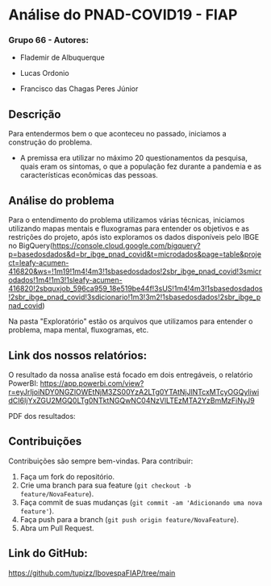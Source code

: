 # Análise do PNAD-COVID19 - FIAP

### Grupo 66 - Autores:

- Flademir de Albuquerque

- Lucas Ordonio

- Francisco das Chagas Peres Júnior


## Descrição
Para entendermos bem o que aconteceu no passado, iniciamos a construção do problema. 
- A premissa era utilizar no máximo 20 questionamentos da pesquisa, quais eram os sintomas, o que a população fez durante a pandemia e as características econômicas das pessoas.

## Análise do problema
Para o entendimento do problema utilizamos várias técnicas, iniciamos utilizando mapas mentais e fluxogramas para entender os objetivos e as restrições do projeto, após isto exploramos os dados disponíveis pelo IBGE no BigQuery(https://console.cloud.google.com/bigquery?p=basedosdados&d=br_ibge_pnad_covid&t=microdados&page=table&project=leafy-acumen-416820&ws=!1m19!1m4!4m3!1sbasedosdados!2sbr_ibge_pnad_covid!3smicrodados!1m4!1m3!1sleafy-acumen-416820!2sbquxjob_596ca959_18e519be44f!3sUS!1m4!4m3!1sbasedosdados!2sbr_ibge_pnad_covid!3sdicionario!1m3!3m2!1sbasedosdados!2sbr_ibge_pnad_covid)

Na pasta "Exploratório" estão os arquivos que utilizamos para entender o problema, mapa mental, fluxogramas, etc.

## Link dos nossos relatórios:
O resultado da nossa analise está focado em dois entregáveis, o relatório PowerBI:
https://app.powerbi.com/view?r=eyJrIjoiNDY0NGZlOWEtNjM3ZS00YzA2LTg0YTAtNjJlNTcxMTcyOGQyIiwidCI6IjYxZGU2MGQ0LTg0NTktNGQwNC04NzVlLTEzMTA2YzBmMzFiNyJ9

PDF dos resultados:

## Contribuições
Contribuições são sempre bem-vindas. Para contribuir:
1. Faça um fork do repositório.
2. Crie uma branch para sua feature (`git checkout -b feature/NovaFeature`).
3. Faça commit de suas mudanças (`git commit -am 'Adicionando uma nova feature'`).
4. Faça push para a branch (`git push origin feature/NovaFeature`).
5. Abra um Pull Request.

## Link do GitHub:
https://github.com/tupizz/IbovespaFIAP/tree/main
